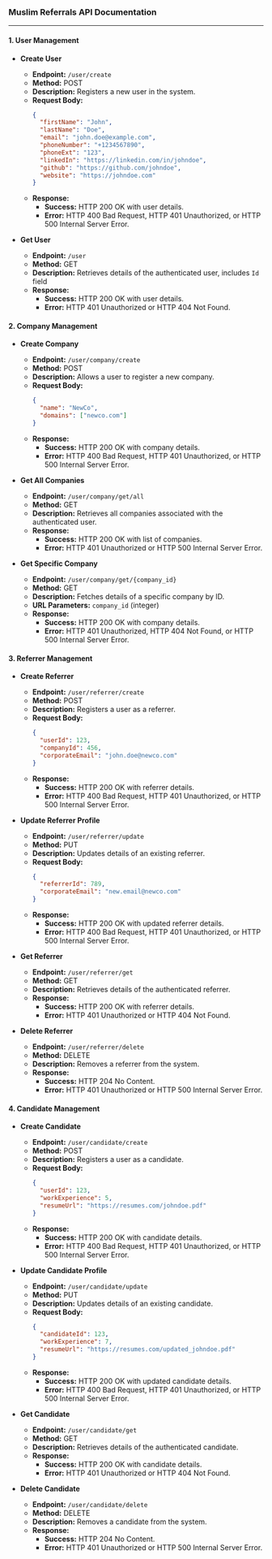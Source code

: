 

### Muslim Referrals API Documentation

---

#### **1. User Management**

- **Create User**
  - **Endpoint:** `/user/create`
  - **Method:** POST
  - **Description:** Registers a new user in the system.
  - **Request Body:**
    ```json
    {
      "firstName": "John",
      "lastName": "Doe",
      "email": "john.doe@example.com",
      "phoneNumber": "+1234567890",
      "phoneExt": "123",
      "linkedIn": "https://linkedin.com/in/johndoe",
      "github": "https://github.com/johndoe",
      "website": "https://johndoe.com"
    }
    ```
  - **Response:**
    - **Success:** HTTP 200 OK with user details.
    - **Error:** HTTP 400 Bad Request, HTTP 401 Unauthorized, or HTTP 500 Internal Server Error.

- **Get User**
  - **Endpoint:** `/user`
  - **Method:** GET
  - **Description:** Retrieves details of the authenticated user, includes `Id` field
  - **Response:**
    - **Success:** HTTP 200 OK with user details.
    - **Error:** HTTP 401 Unauthorized or HTTP 404 Not Found.

#### **2. Company Management**

- **Create Company**
  - **Endpoint:** `/user/company/create`
  - **Method:** POST
  - **Description:** Allows a user to register a new company.
  - **Request Body:**
    ```json
    {
      "name": "NewCo",
      "domains": ["newco.com"]
    }
    ```
  - **Response:**
    - **Success:** HTTP 200 OK with company details.
    - **Error:** HTTP 400 Bad Request, HTTP 401 Unauthorized, or HTTP 500 Internal Server Error.

- **Get All Companies**
  - **Endpoint:** `/user/company/get/all`
  - **Method:** GET
  - **Description:** Retrieves all companies associated with the authenticated user.
  - **Response:**
    - **Success:** HTTP 200 OK with list of companies.
    - **Error:** HTTP 401 Unauthorized or HTTP 500 Internal Server Error.

- **Get Specific Company**
  - **Endpoint:** `/user/company/get/{company_id}`
  - **Method:** GET
  - **Description:** Fetches details of a specific company by ID.
  - **URL Parameters:** `company_id` (integer)
  - **Response:**
    - **Success:** HTTP 200 OK with company details.
    - **Error:** HTTP 401 Unauthorized, HTTP 404 Not Found, or HTTP 500 Internal Server Error.

#### **3. Referrer Management**

- **Create Referrer**
  - **Endpoint:** `/user/referrer/create`
  - **Method:** POST
  - **Description:** Registers a user as a referrer.
  - **Request Body:**
    ```json
    {
      "userId": 123,
      "companyId": 456,
      "corporateEmail": "john.doe@newco.com"
    }
    ```
  - **Response:**
    - **Success:** HTTP 200 OK with referrer details.
    - **Error:** HTTP 400 Bad Request, HTTP 401 Unauthorized, or HTTP 500 Internal Server Error.

- **Update Referrer Profile**
  - **Endpoint:** `/user/referrer/update`
  - **Method:** PUT
  - **Description:** Updates details of an existing referrer.
  - **Request Body:**
    ```json
    {
      "referrerId": 789,
      "corporateEmail": "new.email@newco.com"
    }
    ```
  - **Response:**
    - **Success:** HTTP 200 OK with updated referrer details.
    - **Error:** HTTP 400 Bad Request, HTTP 401 Unauthorized, or HTTP 500 Internal Server Error.

- **Get Referrer**
  - **Endpoint:** `/user/referrer/get`
  - **Method:** GET
  - **Description:** Retrieves details of the authenticated referrer.
  - **Response:**
    - **Success:** HTTP 200 OK with referrer details.
    - **Error:** HTTP 401 Unauthorized or HTTP 404 Not Found.

- **Delete Referrer**
  - **Endpoint:** `/user/referrer/delete`
  - **Method:** DELETE
  - **Description:** Removes a referrer from the system.
  - **Response:**
    - **Success:** HTTP 204 No Content.
    - **Error:** HTTP 401 Unauthorized or HTTP 500 Internal Server Error.

#### **4. Candidate Management**

- **Create Candidate**
  - **Endpoint:** `/user/candidate/create`
  - **Method:** POST
  - **Description:** Registers a user as a candidate.
  - **Request Body:**
    ```json
    {
      "userId": 123,
      "workExperience": 5,
      "resumeUrl": "https://resumes.com/johndoe.pdf"
    }
    ```
  - **Response:**
    - **Success:** HTTP 200 OK with candidate details.
    - **Error:** HTTP 400 Bad Request, HTTP 401 Unauthorized, or HTTP 500 Internal Server Error.

- **Update Candidate Profile**
  - **Endpoint:** `/user/candidate/update`
  - **Method:** PUT
  - **Description:** Updates details of an existing candidate.
  - **Request Body:**
    ```json
    {
      "candidateId": 123,
      "workExperience": 7,
      "resumeUrl": "https://resumes.com/updated_johndoe.pdf"
    }
    ```
  - **Response:**
    - **Success:** HTTP 200 OK with updated candidate details.
    - **Error:** HTTP 400 Bad Request, HTTP 401 Unauthorized, or HTTP 500 Internal Server Error.

- **Get Candidate**
  - **Endpoint:** `/user/candidate/get`
  - **Method:** GET
  - **Description:** Retrieves details of the authenticated candidate.
  - **Response:**
    - **Success:** HTTP 200 OK with candidate details.
    - **Error:** HTTP 401 Unauthorized or HTTP 404 Not Found.

- **Delete Candidate**
  - **Endpoint:** `/user/candidate/delete`
  - **Method:** DELETE
  - **Description:** Removes a candidate from the system.
  - **Response:**
    - **Success:** HTTP 204 No Content.
    - **Error:** HTTP 401 Unauthorized or HTTP 500 Internal Server Error.
